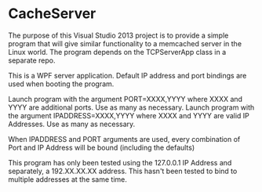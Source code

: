 # CacheServer
The purpose of this Visual Studio 2013 project is to provide a simple program that will give similar functionality to a 
memcached server in the Linux world.  The program depends on the TCPServerApp class in a separate repo.

This is a WPF server application.  Default IP address and port bindings are used when booting the program.  

Launch program with the argument PORT=XXXX,YYYY where XXXX and YYYY are additional ports.  Use as many as necessary.
Launch program with the argument IPADDRESS=XXXX,YYYY where XXXX and YYYY are valid IP Addresses.  Use as many as necessary.

When IPADDRESS and PORT arguments are used, every combination of Port and IP Address will be bound (including the defaults)

This program has only been tested using the 127.0.0.1 IP Address and separately, a 192.XX.XX.XX address.  This hasn't been tested to bind to multiple addresses at the same time.
